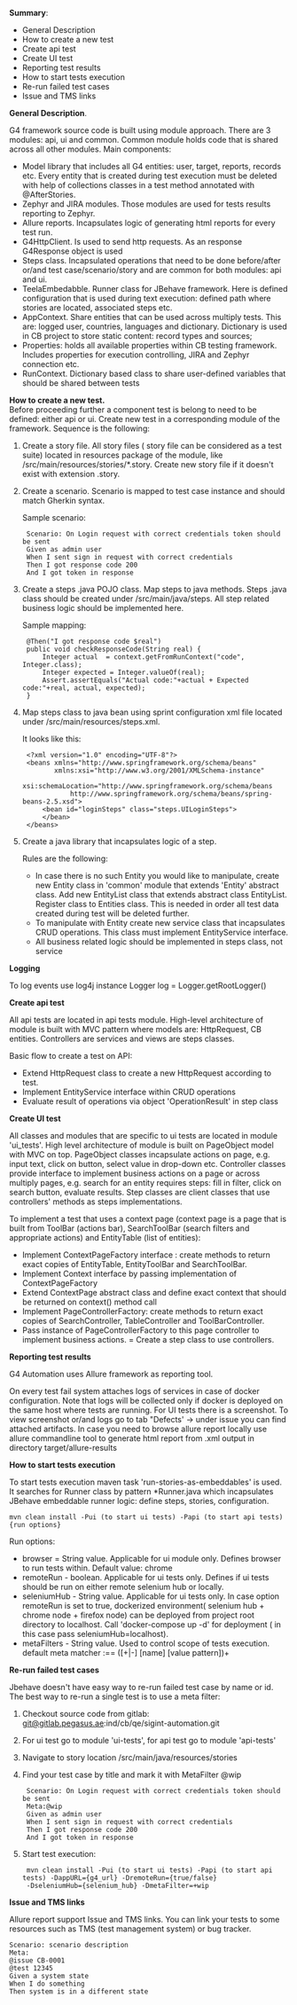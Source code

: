 **Summary**:
- General Description
- How to create a new test
- Create api test
- Create UI test
- Reporting test results
- How to start tests execution
- Re-run failed test cases
- Issue and TMS links 

**General Description**.

G4 framework source code is built using module approach. There are 3 modules: api, ui and common.
Common module holds code that is shared across all other modules. Main components:
- Model library that includes all G4 entities: user, target, reports, records etc. Every entity that is created during test execution must be deleted with help of collections classes in a test method annotated with @AfterStories.
- Zephyr and JIRA modules. Those modules are used for tests results reporting to Zephyr.
- Allure reports. Incapsulates logic of generating html reports for every test run.
- G4HttpClient. Is used to send http requests. As an response G4Response object is used
- Steps class. Incapsulated operations that need to be done before/after or/and test case/scenario/story and are common for both modules: api and ui.
- TeelaEmbedabble. Runner class for JBehave framework. Here is defined configuration that is used during text execution: defined path where stories are located, associated steps etc.
- AppContext. Share entities that can be used across multiply tests. This are: logged user, countries, languages and dictionary. Dictionary is used in CB project to store static content: record types and sources;
- Properties: holds all available properties within CB testing framework. Includes properties for execution controlling, JIRA and Zephyr connection etc.
- RunContext. Dictionary based class to share user-defined variables that should be shared between tests

**How to create a new test.**\
Before proceeding further a component test is belong to need to be defined: either api or ui. Create new test in a corresponding module of the framework. Sequence is the following:
1) Create a story file. All story files ( story file can be considered as a test suite)  located in resources package of the module, like /src/main/resources/stories/*.story. Create new story file if it doesn't exist with extension .story.
2) Create a scenario. Scenario is mapped to test case instance and should match Gherkin syntax.

    Sample scenario:
    
        Scenario: On Login request with correct credentials token should be sent
        Given as admin user
        When I sent sign in request with correct credentials
        Then I got response code 200
        And I got token in response

3) Create a steps .java POJO class. Map steps to java methods. Steps .java class should be created under /src/main/java/steps. All step related business logic should be implemented here. 
    
    Sample mapping:

        @Then("I got response code $real")
        public void checkResponseCode(String real) {
            Integer actual  = context.getFromRunContext("code", Integer.class);
            Integer expected = Integer.valueOf(real);
            Assert.assertEquals("Actual code:"+actual + Expected code:"+real, actual, expected);
        }
        
4) Map steps class to java bean using sprint configuration xml file located under /src/main/resources/steps.xml. 

    It looks like this:

        <?xml version="1.0" encoding="UTF-8"?>
        <beans xmlns="http://www.springframework.org/schema/beans"
               xmlns:xsi="http://www.w3.org/2001/XMLSchema-instance"
               xsi:schemaLocation="http://www.springframework.org/schema/beans
                   http://www.springframework.org/schema/beans/spring-beans-2.5.xsd">
            <bean id="loginSteps" class="steps.UILoginSteps">
            </bean>
        </beans>
        
5) Create a java library that incapsulates logic of a step.
 
    Rules are the following: 
    
    - In case there is no such Entity you would like to manipulate, create new Entity class in 'common' module that extends 'Entity' abstract class. Add new EntityList class that extends abstract class 
    EntityList<Entity>. Register class to Entities class. This is needed in order all test data created during test will be deleted further.
    - To manipulate with Entity create new service class that incapsulates CRUD operations. This class must implement EntityService<Entity> interface. 
    - All business related logic should be implemented in steps class, not service


**Logging**

To log events use log4j instance Logger log = Logger.getRootLogger()

**Create api test**

All api tests are located in api tests module. High-level architecture of module is built with MVC pattern where models are: HttpRequest, CB entities. Controllers are services and views are steps classes.

Basic flow to create a test on API:

- Extend HttpRequest class to create a new HttpRequest according to test.
- Implement EntityService interface within CRUD operations
- Evaluate result of operations via object 'OperationResult' in step class

**Create UI test**

All classes and modules that are specific to ui tests are located in module 'ui_tests'. High level architecture of module is built on PageObject model with MVC on top. 
PageObject classes incapsulate actions on page, e.g. input text, click on button, select value in drop-down etc. Controller classes provide interface to implement business actions on 
a page or across multiply pages, e.g. search for an entity requires steps: fill in filter, click on search button, evaluate results. Step classes are client classes that use controllers' methods as steps implementations.

To implement a test that uses a context page (context page is a page that is built from ToolBar (actions bar), SearchToolBar (search filters and appropriate actions) and EntityTable (list of entities):

- Implement ContextPageFactory interface : create methods to return exact copies of EntityTable, EntityToolBar and SearchToolBar.
- Implement Context interface by passing implementation of ContextPageFactory
- Extend ContextPage abstract class and define exact context that should be returned on context() method call
- Implement PageControllerFactory: create methods to return exact copies of SearchController, TableController and ToolBarController.
- Pass instance of PageControllerFactory to this page controller to implement business actions.
= Create a step class to use controllers.

**Reporting test results**

G4 Automation uses Allure framework as reporting tool. 

On every test fail system attaches logs of services in case of docker configuration. Note that logs will be collected only if docker is deployed on the same host where tests are running. For UI tests there is a screenshot. To view screenshot or/and logs go to tab "Defects' -> under issue you can find attached artifacts.
In case you need to browse allure report locally use allure commandline tool to generate html report from .xml output in directory target/allure-results

**How to start tests execution**

To start tests execution maven task 'run-stories-as-embeddables' is used. It searches for Runner class by pattern *Runner.java which incapsulates JBehave embeddable runner logic: define steps, stories, configuration.

    mvn clean install -Pui (to start ui tests) -Papi (to start api tests) {run options}

Run options:
- browser = String value. Applicable for ui module only. Defines browser to run tests within. Default value: chrome
- remoteRun - boolean. Applicable for ui tests only. Defines if ui tests should be run on either remote selenium hub or locally. 
- seleniumHub - String value. Applicable for ui tests only. In case option remoteRun is set to true, dockerized environment( selenium hub + chrome node + firefox node)  can be deployed from project root directory to localhost. Call 'docker-compose up -d' for deployment ( in this case pass seleniumHub=localhost).
- metaFilters - String value. Used to control scope of tests execution. default meta matcher :== ([+|-] [name] [value pattern])+

**Re-run failed test cases**

Jbehave doesn't have easy way to re-run failed test case by name or id. The best way to re-run a single test is to use a meta filter:

1) Checkout source code from gitlab: git@gitlab.pegasus.ae:ind/cb/qe/sigint-automation.git
2) For ui test go to module 'ui-tests', for api test go to module 'api-tests'
3) Navigate to story location /src/main/java/resources/stories
4) Find your test case by title and mark it with MetaFilter @wip 

        Scenario: On Login request with correct credentials token should be sent
        Meta:@wip
        Given as admin user
        When I sent sign in request with correct credentials
        Then I got response code 200
        And I got token in response

5) Start test execution:

        mvn clean install -Pui (to start ui tests) -Papi (to start api tests) -DappURL={g4_url} -DremoteRun={true/false} 
        -DseleniumHub={selenium_hub} -DmetaFilter=+wip
        
**Issue and TMS links**

Allure report support Issue and TMS links.
You can link your tests to some resources such as TMS (test management system) or bug tracker.

    Scenario: scenario description
    Meta:
    @issue CB-0001
    @test 12345
    Given a system state
    When I do something
    Then system is in a different state